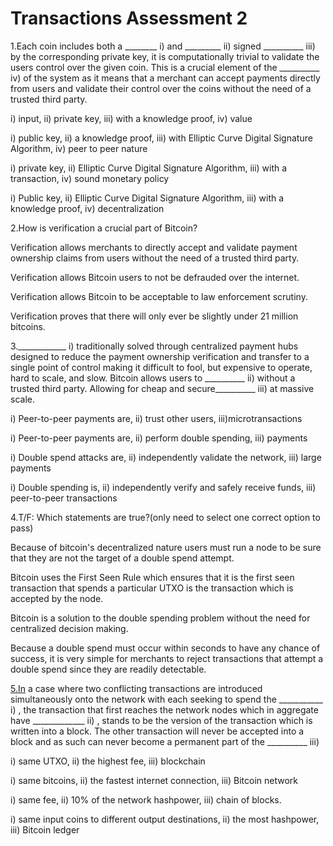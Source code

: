 # Transactions Assessment 2

1.Each coin includes both a \_\_\_\_\_\_\_\_ i) and \_\_\_\_\_\_\_\_\_ ii) signed \_\_\_\_\_\_\_\_\_\_ iii) by the corresponding private key, it is computationally trivial to validate the users control over the given coin. This is a crucial element of the \_\_\_\_\_\_\_\_\_\_ iv) of the system as it means that a merchant can accept payments directly from users and validate their control over the coins without the need of a trusted third party.

i) input, ii) private key, iii) with a knowledge proof, iv) value

i) public key, ii) a knowledge proof, iii) with Elliptic Curve Digital Signature Algorithm, iv) peer to peer nature

i) private key, ii) Elliptic Curve Digital Signature Algorithm, iii) with a transaction, iv) sound monetary policy

i) Public key, ii) Elliptic Curve Digital Signature Algorithm, iii) with a knowledge proof, iv) decentralization

&#x20;

2.How is verification a crucial part of Bitcoin?

Verification allows merchants to directly accept and validate payment ownership claims from users without the need of a trusted third party.

Verification allows Bitcoin users to not be defrauded over the internet.

Verification allows Bitcoin to be acceptable to law enforcement scrutiny.

Verification proves that there will only ever be slightly under 21 million bitcoins.

&#x20;

3.\_\_\_\_\_\_\_\_\_\_\_\_ i) traditionally solved through centralized payment hubs designed to reduce the payment ownership verification and transfer to a single point of control making it difficult to fool, but expensive to operate, hard to scale, and slow. Bitcoin allows users to \_\_\_\_\_\_\_\_\_\_ ii) without a trusted third party. Allowing for cheap and secure\_\_\_\_\_\_\_\_\_\_ iii) at massive scale.

i) Peer-to-peer payments are, ii) trust other users, iii)microtransactions

i) Peer-to-peer payments are, ii) perform double spending, iii) payments

i) Double spend attacks are, ii) independently validate the network, iii) large payments

i) Double spending is, ii) independently verify and safely receive funds, iii) peer-to-peer transactions

4.T/F: Which statements are true?(only need to select one correct option to pass)

Because of bitcoin's decentralized nature users must run a node to be sure that they are not the target of a double spend attempt.

Bitcoin uses the First Seen Rule which ensures that it is the first seen transaction that spends a particular UTXO is the transaction which is accepted by the node.

Bitcoin is a solution to the double spending problem without the need for centralized decision making.

Because a double spend must occur within seconds to have any chance of success, it is very simple for merchants to reject transactions that attempt a double spend since they are readily detectable.

&#x20;

[5.In](http://5.in/) a case where two conflicting transactions are introduced simultaneously onto the network with each seeking to spend the \_\_\_\_\_\_\_\_\_\_\_ i) , the transaction that first reaches the network nodes which in aggregate have \_\_\_\_\_\_\_\_\_\_\_\_\_ ii) , stands to be the version of the transaction which is written into a block. The other transaction will never be accepted into a block and as such can never become a permanent part of the \_\_\_\_\_\_\_\_\_\_ iii)

i) same UTXO, ii) the highest fee, iii) blockchain

i) same bitcoins, ii) the fastest internet connection, iii) Bitcoin network

i) same fee, ii) 10% of the network hashpower, iii) chain of blocks.

i) same input coins to different output destinations, ii) the most hashpower, iii) Bitcoin ledger
